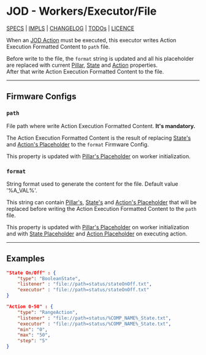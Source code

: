 # JOD - Workers/Executor/File

[SPECS](../../specs.md) | [IMPLS](../../impls.md) | [CHANGELOG](../../../CHANGELOG.md) | [TODOs](../../../TODOs.md) | [LICENCE](../../../LICENCE.md)

When an [JOD Action](../specs/pillars.md#actions) must be executed, this
executor writes Action Execution Formatted Content to ```path``` file.

Before write to the file, the ```format``` string is updated and all his placeholder
are replaced with current [Pillar](../specs/workers/placeholders.md#pillar), [State](../specs/workers/placeholders.md#state)
and [Action](../specs/workers/placeholders.md#action) properties.<br/>
After that write Action Execution Formatted Content to the file.

---

## Firmware Configs

### ```path```

File path where write Action Execution Formatted Content. **It's mandatory.**

The Action Execution Formatted Content is the result of replacing [State's](../specs/workers/placeholders.md#state)
and [Action's Placeholder](../specs/workers/placeholders.md#action) to the ```format```
Firmware Config.

This property is updated with [Pillar's Placeholder](../specs/workers/placeholders.md#pillar)
on worker initialization.

### ```format```

String format used to generate the content for the file. Default value '%A_VAL%'.

This string can contain [Pillar's](../specs/workers/placeholders.md#pillar), [State's](../specs/workers/placeholders.md#state)
and [Action's Placeholder](../specs/workers/placeholders.md#action) that will be replaced
before writing the Action Execution Formatted Content to the ```path``` file.

This property is updated with [Pillar's Placeholder](../specs/workers/placeholders.md#pillar)
on worker initialization and with [State Placeholder](../specs/workers/placeholders.md#state)
and [Action Placeholder](../specs/workers/placeholders.md#state) on executing action.

---

## Examples

```json title="struct.jod: BoolenAction/File"
"State On/Off" : {
    "type": "BooleanState",
    "listener" : "file://path=status/stateOnOff.txt",
    "executor" : "file://path=status/stateOnOff.txt"
}
```

```json title="struct.jod: RangeAction/File @ JOD Struct default file"
"Action 0-50" : {
    "type": "RangeAction",
    "listener" : "file://path=status/%COMP_NAME%_State.txt",
    "executor" : "file://path=status/%COMP_NAME%_State.txt",
    "min": "0",
    "max": "50",
    "step": "5"
}
```
